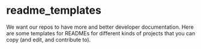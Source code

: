 readme_templates
================

We want our repos to have more and better developer documentation.  Here are some templates for READMEs for different kinds of projects that you can copy (and edit, and contribute to).
